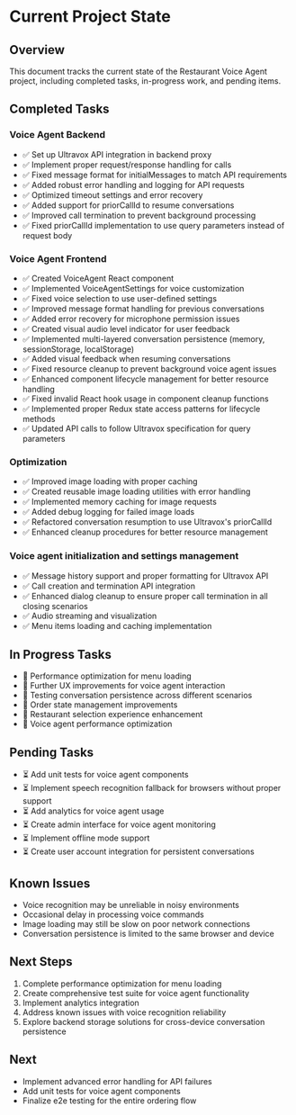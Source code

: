 # Current Project State

## Overview
This document tracks the current state of the Restaurant Voice Agent project, including completed tasks, in-progress work, and pending items.

## Completed Tasks

### Voice Agent Backend
- ✅ Set up Ultravox API integration in backend proxy
- ✅ Implement proper request/response handling for calls
- ✅ Fixed message format for initialMessages to match API requirements
- ✅ Added robust error handling and logging for API requests
- ✅ Optimized timeout settings and error recovery
- ✅ Added support for priorCallId to resume conversations
- ✅ Improved call termination to prevent background processing
- ✅ Fixed priorCallId implementation to use query parameters instead of request body

### Voice Agent Frontend
- ✅ Created VoiceAgent React component
- ✅ Implemented VoiceAgentSettings for voice customization
- ✅ Fixed voice selection to use user-defined settings
- ✅ Improved message format handling for previous conversations
- ✅ Added error recovery for microphone permission issues
- ✅ Created visual audio level indicator for user feedback
- ✅ Implemented multi-layered conversation persistence (memory, sessionStorage, localStorage)
- ✅ Added visual feedback when resuming conversations
- ✅ Fixed resource cleanup to prevent background voice agent issues
- ✅ Enhanced component lifecycle management for better resource handling
- ✅ Fixed invalid React hook usage in component cleanup functions
- ✅ Implemented proper Redux state access patterns for lifecycle methods
- ✅ Updated API calls to follow Ultravox specification for query parameters

### Optimization
- ✅ Improved image loading with proper caching
- ✅ Created reusable image loading utilities with error handling
- ✅ Implemented memory caching for image requests
- ✅ Added debug logging for failed image loads
- ✅ Refactored conversation resumption to use Ultravox's priorCallId
- ✅ Enhanced cleanup procedures for better resource management

### Voice agent initialization and settings management
- ✅ Message history support and proper formatting for Ultravox API
- ✅ Call creation and termination API integration 
- ✅ Enhanced dialog cleanup to ensure proper call termination in all closing scenarios
- ✅ Audio streaming and visualization
- ✅ Menu items loading and caching implementation

## In Progress Tasks
- 🔄 Performance optimization for menu loading
- 🔄 Further UX improvements for voice agent interaction
- 🔄 Testing conversation persistence across different scenarios
- 🔄 Order state management improvements
- 🔄 Restaurant selection experience enhancement
- 🔄 Voice agent performance optimization

## Pending Tasks
- ⏳ Add unit tests for voice agent components
- ⏳ Implement speech recognition fallback for browsers without proper support
- ⏳ Add analytics for voice agent usage
- ⏳ Create admin interface for voice agent monitoring
- ⏳ Implement offline mode support
- ⏳ Create user account integration for persistent conversations

## Known Issues
- Voice recognition may be unreliable in noisy environments
- Occasional delay in processing voice commands
- Image loading may still be slow on poor network connections
- Conversation persistence is limited to the same browser and device

## Next Steps
1. Complete performance optimization for menu loading
2. Create comprehensive test suite for voice agent functionality
3. Implement analytics integration
4. Address known issues with voice recognition reliability
5. Explore backend storage solutions for cross-device conversation persistence

## Next

- Implement advanced error handling for API failures
- Add unit tests for voice agent components
- Finalize e2e testing for the entire ordering flow 